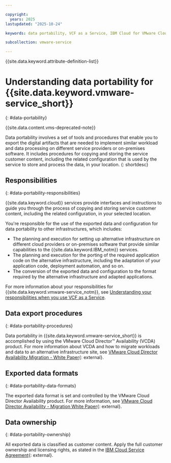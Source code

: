 ```yaml
---

copyright:
  years: 2025
lastupdated: "2025-10-24"

keywords: data portability, VCF as a Service, IBM Cloud for VMware Cloud Foundation as a Service

subcollection: vmware-service

---
```


{{site.data.keyword.attribute-definition-list}}

# Understanding data portability for {{site.data.keyword.vmware-service_short}}
{: #data-portability}

{{site.data.content.vms-deprecated-note}}

Data portability involves a set of tools and procedures that enable you to export the digital artifacts that are needed to implement similar workload and data processing on different service providers or on-premises software. It includes procedures for copying and storing the service customer content, including the related configuration that is used by the service to store and process the data, in your location.
{: shortdesc}

## Responsibilities
{: #data-portability-responsibilities}

{{site.data.keyword.cloud}} services provide interfaces and instructions to guide you through the process of copying and storing service customer content, including the related configuration, in your selected location.

You're responsible for the use of the exported data and configuration for data portability to other infrastructures, which includes:

- The planning and execution for setting up alternative infrastructure on different cloud providers or on-premises software that provide similar capabilities to the {{site.data.keyword.IBM_notm}} services.
- The planning and execution for the porting of the required application code on the alternative infrastructure, including the adaptation of your application code, deployment automation, and so on.
- The conversion of the exported data and configuration to the format required by the alternative infrastructure and adapted applications.

For more information about your responsibilities for {{site.data.keyword.vmware-service_notm}}, see [Understanding your responsibilities when you use VCF as a Service](/docs/vmware-service?topic=vmware-service-vmaas-understand-responsib).

## Data export procedures
{: #data-portability-procedures}

Data portability in {{site.data.keyword.vmware-service_short}} is accomplished by using the VMware Cloud Director™ Availability (VCDA) product. For more information about VCDA and how to migrate workloads and data to an alternative infrastructure site, see [VMware Cloud Director Availability Migration - White Paper](https://www.vmware.com/docs/vmware-cloud-director-availability-migration){: external}.

## Exported data formats
{: #data-portability-data-formats}

The exported data format is set and controlled by the VMware Cloud Director Availability product. For more information, see [VMware Cloud Director Availability - Migration White Paper](https://www.vmware.com/docs/vmware-cloud-director-availability-migration){: external}.

## Data ownership
{: #data-portability-ownership}

All exported data is classified as customer content. Apply the full customer ownership and licensing rights, as stated in the [IBM Cloud Service Agreement](https://www.ibm.com/support/customer/csol/terms/?id=Z126-6304_WS){: external}.
